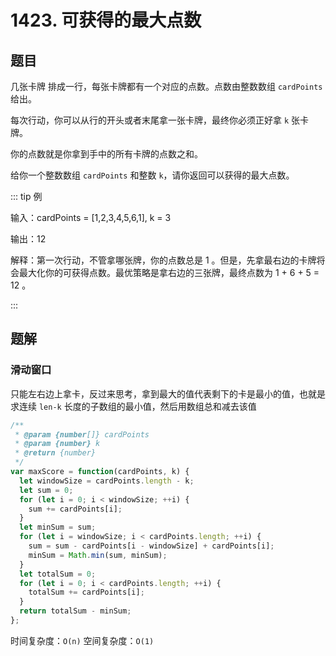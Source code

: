 # 1423. 可获得的最大点数

## 题目

几张卡牌 排成一行，每张卡牌都有一个对应的点数。点数由整数数组 `cardPoints` 给出。

每次行动，你可以从行的开头或者末尾拿一张卡牌，最终你必须正好拿 `k` 张卡牌。

你的点数就是你拿到手中的所有卡牌的点数之和。

给你一个整数数组 `cardPoints` 和整数 `k`，请你返回可以获得的最大点数。

::: tip 例

输入：cardPoints = [1,2,3,4,5,6,1], k = 3

输出：12

解释：第一次行动，不管拿哪张牌，你的点数总是 1 。但是，先拿最右边的卡牌将会最大化你的可获得点数。最优策略是拿右边的三张牌，最终点数为 1 + 6 + 5 = 12 。

:::

## 题解

### 滑动窗口

只能左右边上拿卡，反过来思考，拿到最大的值代表剩下的卡是最小的值，也就是求连续 `len-k` 长度的子数组的最小值，然后用数组总和减去该值

```js
/**
 * @param {number[]} cardPoints
 * @param {number} k
 * @return {number}
 */
var maxScore = function(cardPoints, k) {
  let windowSize = cardPoints.length - k;
  let sum = 0;
  for (let i = 0; i < windowSize; ++i) {
    sum += cardPoints[i];
  }
  let minSum = sum;
  for (let i = windowSize; i < cardPoints.length; ++i) {
    sum = sum - cardPoints[i - windowSize] + cardPoints[i];
    minSum = Math.min(sum, minSum);
  }
  let totalSum = 0;
  for (let i = 0; i < cardPoints.length; ++i) {
    totalSum += cardPoints[i];
  }
  return totalSum - minSum;
};
```

时间复杂度：`O(n)`
空间复杂度：`O(1)`
